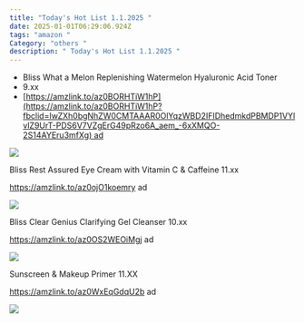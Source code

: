 ```yaml
---
title: "Today's Hot List 1.1.2025 "
date: 2025-01-01T06:29:06.924Z
tags: "amazon "
Category: "others "
description: " Today's Hot List 1.1.2025 "
---
```

<!--StartFragment-->

* Bliss What a Melon Replenishing Watermelon Hyaluronic Acid Toner
* 9.xx
* [https://amzlink.to/az0BORHTiW1hP](https://amzlink.to/az0BORHTiW1hP?fbclid=IwZXh0bgNhZW0CMTAAAR0OlYqzWBD2IFIDhedmkdPBMDP1VYlvlZ9UrT-PDS6V7VZgErG49pRzo6A_aem_-6xXMQO-2S14AYEru3mfXg) ad

<!--StartFragment-->

![](https://m.media-amazon.com/images/I/61WXy4wMJrL._SL1500_.jpg)

<!--StartFragment-->

Bliss Rest Assured Eye Cream with Vitamin C & Caffeine 11.xx

https://amzlink.to/az0ojO1koemry ad

<!--StartFragment-->

![](https://m.media-amazon.com/images/I/81+tkmiTS5L._SL1500_.jpg)



<!--StartFragment-->

Bliss Clear Genius Clarifying Gel Cleanser 10.xx 

https://amzlink.to/az0OS2WEOiMgj ad

<!--StartFragment-->

![](https://m.media-amazon.com/images/I/61z8nnHNz1L._SL1500_.jpg)



<!--StartFragment-->

Sunscreen & Makeup Primer 11.XX 

 https://amzlink.to/az0WxEqGdqU2b ad 

<!--StartFragment-->

![](https://m.media-amazon.com/images/I/61Oh+hSaN9L._SL1500_.jpg)

<!--EndFragment-->



<!--EndFragment-->